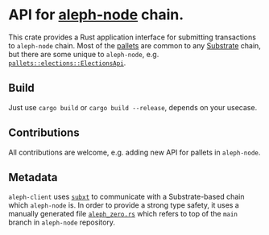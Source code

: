# API for [aleph-node](https://github.com/Cardinal-Cryptography/aleph-node) chain.

This crate provides a Rust application interface for submitting transactions to `aleph-node` chain.
Most of the [pallets](https://docs.substrate.io/reference/frame-pallets/) are common to any
[Substrate](https://github.com/paritytech/substrate) chain, but there are some unique to `aleph-node`,
e.g. [`pallets::elections::ElectionsApi`](./src/pallets/elections.rs).

## Build

Just use `cargo build` or `cargo build --release`, depends on your usecase.

## Contributions

All contributions are welcome, e.g. adding new API for pallets in `aleph-node`. 

## Metadata

`aleph-client` uses [`subxt`](https://github.com/paritytech/subxt) to communicate with a Substrate-based chain which
`aleph-node` is. In order to provide a strong type safety, it uses a manually generated file [`aleph_zero.rs`](src/aleph_zero.rs)
which refers to top of the `main` branch in `aleph-node` repository.
